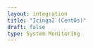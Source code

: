 ```yaml
---
layout: integration 
title: "Icinga2 (CentOs)"
draft: false
type: System Monitoring
---
```


<!-- docs-include _integrations/icinga2/beta.md -->

<!-- docs-include _integrations/agent-common/install/local-installation.md:::SOURCE_SYSTEM_NAME=Icinga2:::PLATFORM_NAME=Centos:::PLATFORM_LOWER=centos -->

<!-- section-separator -->

<!-- docs-include _integrations/icinga2/common.md -->

<!-- section-separator -->

<!-- docs-include _integrations/agent-common/configure-agent/icinga2.md -->

<!-- section-separator -->

<!-- docs-include _integrations/agent-common/configure-agent/permissions.md -->

<!-- section-separator -->

<!-- docs-include _integrations/agent-common/start-and-summary/generic.md:::SOURCE_SYSTEM_NAME=Icinga2:::PLATFORM=centos -->
